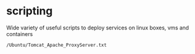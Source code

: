 # scripting
Wide variety of useful scripts to deploy services on linux boxes, vms and containers

	/Ubuntu/Tomcat_Apache_ProxyServer.txt

